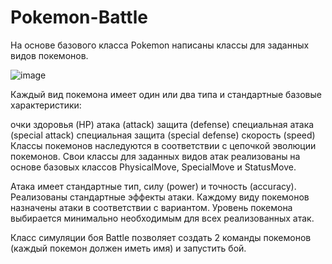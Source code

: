 # Pokemon-Battle

На основе базового класса Pokemon написаны классы для заданных видов покемонов.

![image](https://github.com/polanap/Pokemon-Battle/assets/95124950/cfcced75-a070-4192-a295-e2aca79a879b)

Каждый вид покемона имеет один или два типа и стандартные базовые характеристики:

очки здоровья (HP)
атака (attack)
защита (defense)
специальная атака (special attack)
специальная защита (special defense)
скорость (speed)
Классы покемонов наследуются в соответствии с цепочкой эволюции покемонов. Свои классы для заданных видов атак реализованы на основе базовых классов PhysicalMove, SpecialMove и StatusMove.

Атака имеет стандартные тип, силу (power) и точность (accuracy). Реализованы стандартные эффекты атаки. Каждому виду покемонов назначены атаки в соответствии с вариантом. Уровень покемона выбирается минимально необходимым для всех реализованных атак.

Класс симуляции боя Battle позволяет создать 2 команды покемонов (каждый покемон должен иметь имя) и запустить бой.

